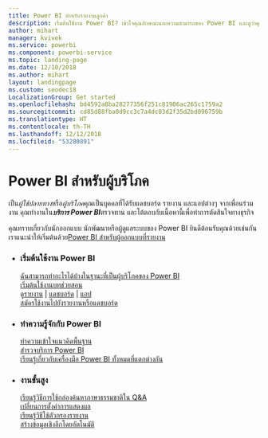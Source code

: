 ```yaml
---
title: Power BI สำหรับรายงานลูกค้า
description: เริ่มต้นใช้งาน Power BI? เข้าใจคุณลักษณะและความสามารถของ Power BI และดูว่าคุณสามารถทำกับระบบเหล่านี้ได้ในฐานะผู้บริโภคของ Power BI หรือผู้ใช้ปลายทาง
author: mihart
manager: kvivek
ms.service: powerbi
ms.component: powerbi-service
ms.topic: landing-page
ms.date: 12/10/2018
ms.author: mihart
layout: landingpage
ms.custom: seodec18
LocalizationGroup: Get started
ms.openlocfilehash: bd4592a8ba28277356f251c81906ac265c1759a2
ms.sourcegitcommit: cd85d88fba0d9cc3c7a4dc03d2f35d2bd096759b
ms.translationtype: HT
ms.contentlocale: th-TH
ms.lasthandoff: 12/12/2018
ms.locfileid: "53280891"
---
```

# <a name="power-bi-for-consumers"></a>Power BI สำหรับผู้บริโภค
เป็น*ผู้ใช้ปลายทาง*หรือ*ผู้บริโภค*คุณเป็นบุคคลที่ได้รับแดชบอร์ด รายงาน และแอปต่างๆ จากเพื่อนร่วมงาน คุณทำงานใน***บริการ Power BI***ตรวจทาน และโต้ตอบกับเนื้อหานี้เพื่อทำการตัดสินใจทางธุรกิจ

คุณทราบเกี่ยวกับนักออกแบบ นักพัฒนาหรือผู้ดูแลระบบของ Power BI ยินดีต้อนรับคุณด้วยเช่นกัน เราแนะนำให้เริ่มต้นด้วย[Power BI สำหรับผู้ออกแบบที่รายงาน](../power-bi-creator-landing.md)

<ul class="panelContent cardsF"> 
              <li> 
                             <div class="cardSize"> 
                                           <div class="cardPadding"> 
                                                          <div class="card"> 
                                                                        <div class="cardText"> 
                                                                                      <h3>เริ่มต้นใช้งาน Power BI</h3> 
                                                                                      <p></p>
                                                                                            <a href="end-user-consumer.md">ฉันสามารถทำอะไรได้บ้างในฐานะที่เป็นผู้บริโภคของ Power BI</a><br/> 
                                                                                            <a href="../service-get-started.md">เริ่มต้นใช้งานบทช่วยสอน</a><br/>
ดู<a href="end-user-report-open.md">รายงาน</a> | <a href="end-user-dashboard-open.md">แดชบอร์ด</a> | <a href="end-user-apps.md">แอป</a><br/> 
                                                                                            <!--<a href="end-user-collaborate.md">Collaborate</a><br/> -->
                                                                                            <a href="end-user-subscribe.md">สมัครใช้งานไปยังรายงานหรือแดชบอร์ด</a><br/> 
                                                                        </div> 
                                                          </div> 
                                           </div> 
                             </div> 
              </li>
              <li> 
                             <div class="cardSize"> 
                                           <div class="cardPadding"> 
                                                          <div class="card"> 
                                                                        <div class="cardText"> 
                                                                                      <h3>ทำความรู้จักกับ Power BI</h3> 
                                                                                      <p></p>
                                                                                            <a href="end-user-basic-concepts.md">ทำความเข้าใจแนวคิดพื้นฐาน</a><br/>
                                                                                            <a href="end-user-experience.md">สำรวจบริการ Power BI</a><br/> 
                                                                                            <a href="../power-bi-overview.md">เรียนรู้เกี่ยวกับเครื่องมือ Power BI ทั้งหมดที่แตกต่างกัน</a><br/> 
                                                                                            <!--<a href="end-user-faq.md">FAQ: Frequently Asked Questions</a> -->
                                                                        </div> 
                                                          </div> 
                                           </div> 
                             </div> 
              </li>
              <li> 
                             <div class="cardSize"> 
                                           <div class="cardPadding"> 
                                                          <div class="card"> 
                                                                        <div class="cardText"> 
                                                                                      <h3>งานขั้นสูง</h3> 
                                                                                      <p></p>
                                                                                            <a href="end-user-q-and-a.md">เรียนรู้วิธีการใช้กล่องค้นหาภาษาธรรมชาติใน Q&A</a><br/> 
                                                                                            <a href="end-user-focus.md">เปลี่ยนการตั้งค่าการแสดงผล</a><br/> 
                                                                                            <a href="end-user-report-filter.md">เรียนรู้วิธีใช้ตัวกรองรายงาน</a><br> 
                                                                                            <a href="end-user-insights.md">สร้างข้อมูลเชิงลึกโดยอัตโนมัติ</a><br/> 
                                                                        </div> 
                                                          </div> 
                                           </div> 
                             </div> 
              </li>
</ul>


